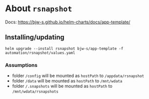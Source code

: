 About `rsnapshot`
===
Docs: https://bjw-s.github.io/helm-charts/docs/app-template/


Installing/updating
---

```shell
helm upgrade --install rsnapshot bjw-s/app-template -f automation/rsnapshot/values.yaml
```

### Assumptions
- folder `/config` will be mounted as `hostPath` to `/appdata/rsnapshot`
- folder `/data` will be mounted as `hostPath` to `/mnt/wdata`
- folder `/.snapshots` will be mounted as `hostPath` to `/mnt/wdata/rsnapshots`
